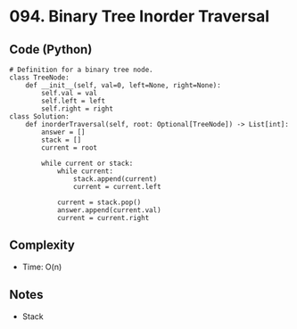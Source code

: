# 094. Binary Tree Inorder Traversal

## Code (Python)
```python3
# Definition for a binary tree node.
class TreeNode:
    def __init__(self, val=0, left=None, right=None):
        self.val = val
        self.left = left
        self.right = right
class Solution:
    def inorderTraversal(self, root: Optional[TreeNode]) -> List[int]:
        answer = []
        stack = []
        current = root

        while current or stack:
            while current:
                stack.append(current)
                current = current.left

            current = stack.pop()
            answer.append(current.val)
            current = current.right
```

## Complexity
- Time: O(n)

## Notes
- Stack
